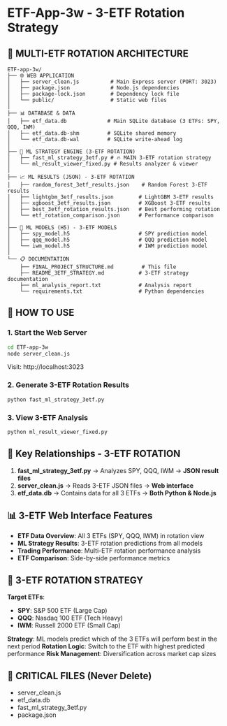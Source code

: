 # ETF-App-3w - 3-ETF Rotation Strategy

## 🎯 MULTI-ETF ROTATION ARCHITECTURE

```
ETF-app-3w/
├── 🌐 WEB APPLICATION
│   ├── server_clean.js          # Main Express server (PORT: 3023)
│   ├── package.json             # Node.js dependencies  
│   ├── package-lock.json        # Dependency lock file
│   └── public/                  # Static web files
│
├── 📊 DATABASE & DATA
│   ├── etf_data.db             # Main SQLite database (3 ETFs: SPY, QQQ, IWM)
│   ├── etf_data.db-shm         # SQLite shared memory
│   └── etf_data.db-wal         # SQLite write-ahead log
│
├── 🤖 ML STRATEGY ENGINE (3-ETF ROTATION)
│   ├── fast_ml_strategy_3etf.py # 🔥 MAIN 3-ETF rotation strategy
│   └── ml_result_viewer_fixed.py # Results analyzer & viewer
│
├── 📈 ML RESULTS (JSON) - 3-ETF ROTATION
│   ├── random_forest_3etf_results.json    # Random Forest 3-ETF results
│   ├── lightgbm_3etf_results.json        # LightGBM 3-ETF results  
│   ├── xgboost_3etf_results.json         # XGBoost 3-ETF results
│   ├── best_3etf_rotation_results.json   # Best performing rotation
│   └── etf_rotation_comparison.json      # Performance comparison
│
├── 🧠 ML MODELS (H5) - 3-ETF MODELS
│   ├── spy_model.h5                      # SPY prediction model
│   ├── qqq_model.h5                      # QQQ prediction model
│   └── iwm_model.h5                      # IWM prediction model
│
└── 📋 DOCUMENTATION
    ├── FINAL_PROJECT_STRUCTURE.md         # This file
    ├── README_3ETF_STRATEGY.md           # 3-ETF strategy documentation
    ├── ml_analysis_report.txt            # Analysis report
    └── requirements.txt                  # Python dependencies
```

## 🚀 HOW TO USE

### 1. Start the Web Server
```bash
cd ETF-app-3w
node server_clean.js
```
Visit: http://localhost:3023

### 2. Generate 3-ETF Rotation Results
```bash
python fast_ml_strategy_3etf.py
```

### 3. View 3-ETF Analysis
```bash
python ml_result_viewer_fixed.py
```

## 🔗 Key Relationships - 3-ETF ROTATION

1. **fast_ml_strategy_3etf.py** → Analyzes SPY, QQQ, IWM → **JSON result files**
2. **server_clean.js** → Reads 3-ETF JSON files → **Web interface**
3. **etf_data.db** → Contains data for all 3 ETFs → **Both Python & Node.js**

## 📊 3-ETF Web Interface Features

- **ETF Data Overview**: All 3 ETFs (SPY, QQQ, IWM) in rotation view
- **ML Strategy Results**: 3-ETF rotation predictions from all models
- **Trading Performance**: Multi-ETF rotation performance analysis
- **ETF Comparison**: Side-by-side performance metrics

## 🎯 3-ETF ROTATION STRATEGY

**Target ETFs**: 
- **SPY**: S&P 500 ETF (Large Cap)
- **QQQ**: Nasdaq 100 ETF (Tech Heavy)  
- **IWM**: Russell 2000 ETF (Small Cap)

**Strategy**: ML models predict which of the 3 ETFs will perform best in the next period
**Rotation Logic**: Switch to the ETF with highest predicted performance
**Risk Management**: Diversification across market cap sizes

## 🔴 CRITICAL FILES (Never Delete)
- server_clean.js
- etf_data.db  
- fast_ml_strategy_3etf.py
- package.json